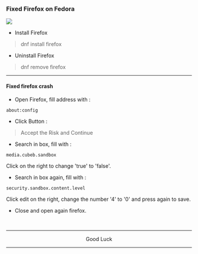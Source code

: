 ### Fixed Firefox on Fedora
<img src="https://raw.githubusercontent.com/wahasa/Fedora/refs/heads/main/Patch/Firefox.jpg">

* Install Firefox
> dnf install firefox

* Uninstall Firefox
> dnf remove firefox

---
#### Fixed firefox crash

* Open Firefox, fill address with :
```
about:config
```

* Click Button :
> Accept the Risk and Continue

* Search in box, fill with :
```
media.cubeb.sandbox
```

Click on the right to change 'true' to 'false'.

* Search in box again, fill with :
```
security.sandbox.content.level
```

Click edit on the right, change the number '4' to '0' and press again to save.

* Close and open again firefox.
</br>

---
<p align="center">Good Luck</p>

---
